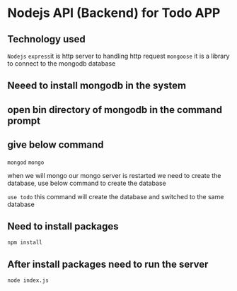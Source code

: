 # Nodejs API (Backend) for Todo APP

## Technology used
  `Nodejs` 
  `express`it is http server to handling http request
  `mongoose` it is a library to connect to the mongodb database 

## Neeed to install mongodb in the system 
## open bin directory of mongodb in the command prompt
## give below command
`mongod`
`mongo`

when we will mongo our mongo server is restarted we need to create the database, use below command to create the database

`use todo` this command will create the database and switched to the same database
  
## Need to install packages

`npm install`

## After install packages need to run the server

`node index.js`

